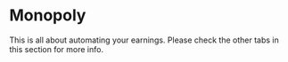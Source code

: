 # Monopoly

This is all about automating your earnings. Please check the other tabs in this section for more info.
